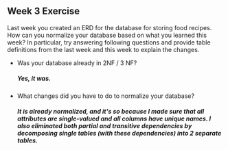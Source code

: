 ## Week 3 Exercise

Last week you created an ERD for the database for storing food recipes.
How can you normalize your database based on what you learned this week?
In particular, try answering following questions and provide table definitions from the last week
and this week to explain the changes.

- Was your database already in 2NF / 3 NF?
    ##### Yes, it was.
- What changes did you have to do to normalize your database?
    ##### It is already normalized, and it's so because I made sure that all attributes are single-valued and all columns have unique names. I also eliminated both partial and transitive dependencies by decomposing single tables (with these dependencies) into 2 separate tables.
